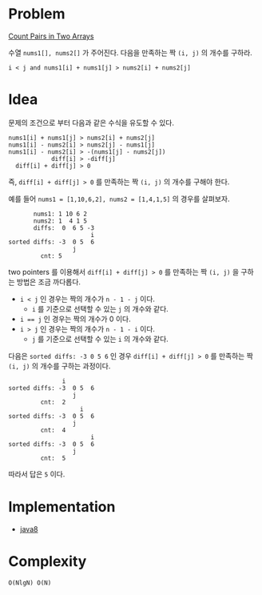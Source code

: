# Problem

[Count Pairs in Two Arrays](https://leetcode.com/problems/count-pairs-in-two-arrays/)

수열 `nums1[], nums2[]` 가 주어진다. 다음을 만족하는 짝 `(i, j)` 의 개수를 구하라.

```
i < j and nums1[i] + nums1[j] > nums2[i] + nums2[j]
```

# Idea

문제의 조건으로 부터 다음과 같은 수식을 유도할 수 있다.

```
nums1[i] + nums1[j] > nums2[i] + nums2[j]
nums1[i] - nums2[i] > nums2[j] - nums1[j]
nums1[i] - nums2[i] > -(nums1[j] - nums2[j])
            diff[i] > -diff[j]
  diff[i] + diff[j] > 0
```

즉, `diff[i] + diff[j] > 0` 를 만족하는 짝 `(i, j)` 의 개수를 구해야 한다.

예를 들어 `nums1 = [1,10,6,2], nums2 = [1,4,1,5]` 의 경우를 살펴보자.

```
       nums1: 1 10 6 2
       nums2: 1  4 1 5
       diffs:  0  6 5 -3
                       i
sorted diffs: -3  0 5  6
                  j
         cnt: 5
```

two pointers 를 이용해서 `diff[i] + diff[j] > 0` 를 만족하는 짝 `(i, j)`
을 구하는 방법은 조금 까다롭다. 

* `i < j` 인 경우는 짝의 개수가 `n - 1 - j` 이다.
  * `i` 를 기준으로 선택할 수 있는 `j` 의 개수와 같다.
* `i == j` 인 경우는 짝의 개수가 0 이다.
* `i > j` 인 경우는 짝의 개수가 `n - 1 - i` 이다.
  * `j` 를 기준으로 선택할 수 있는 `i` 의 개수와 같다.
  
다음은 `sorted diffs: -3 0 5 6` 인 경우 `diff[i] + diff[j] > 0` 를
만족하는 짝 `(i, j)` 의 개수를 구하는 과정이다.
  
```
               i
sorted diffs: -3  0 5  6
                  j
         cnt:  2
                    i
sorted diffs: -3  0 5  6
                  j
         cnt:  4
                       i
sorted diffs: -3  0 5  6
                  j
         cnt:  5
```

따라서 답은 `5` 이다.

# Implementation

* [java8](MainApp.java)

# Complexity

```
O(NlgN) O(N)
```
